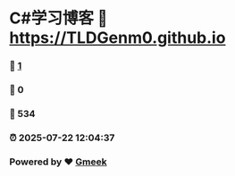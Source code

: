 # C#学习博客 :link: https://TLDGenm0.github.io 
### :page_facing_up: [1](https://TLDGenm0.github.io/tag.html) 
### :speech_balloon: 0 
### :hibiscus: 534 
### :alarm_clock: 2025-07-22 12:04:37 
### Powered by :heart: [Gmeek](https://github.com/Meekdai/Gmeek)
